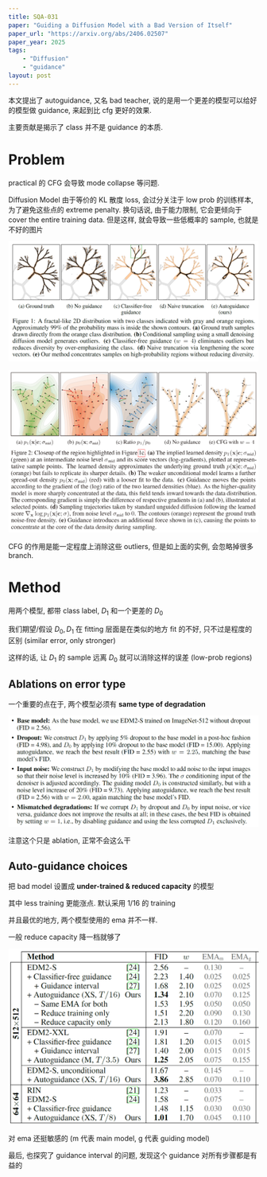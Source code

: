 ```yaml
---
title: SQA-031
paper: "Guiding a Diffusion Model with a Bad Version of Itself"
paper_url: "https://arxiv.org/abs/2406.02507"
paper_year: 2025
tags: 
    - "Diffusion"
    - "guidance"
layout: post
---
```


本文提出了 autoguidance, 又名 bad teacher, 说的是用一个更差的模型可以给好的模型做 guidance, 来起到比 cfg 更好的效果.

主要贡献是揭示了 class 并不是 guidance 的本质.

# Problem

practical 的 CFG 会导致 mode collapse 等问题.

Diffusion Model 由于等价的 KL 散度 loss, 会过分关注于 low prob 的训练样本, 为了避免这些点的 extreme penalty. 换句话说, 由于能力限制, 它会更倾向于 cover the entire training data. 但是这样, 就会导致一些低概率的 sample, 也就是不好的图片

![image not found](/papers/SQA-031/toy-1.png)

![image not found](/papers/SQA-031/toy-2.png)

CFG 的作用是能一定程度上消除这些 outliers, 但是如上面的实例, 会忽略掉很多 branch.

# Method

用两个模型, 都带 class label, $D_1$ 和一个更差的 $D_0$

我们期望/假设 $D_0, D_1$ 在 fitting 层面是在类似的地方 fit 的不好, 只不过是程度的区别 (similar error, only stronger)

这样的话, 让 $D_1$ 的 sample 远离 $D_0$ 就可以消除这样的误差 (low-prob regions)

## Ablations on error type

一个重要的点在于, 两个模型必须有 **same type of degradation**

![image not found](/papers/SQA-031/error-type.png)

注意这个只是 ablation, 正常不会这么干

## Auto-guidance choices

把 bad model 设置成 **under-trained & reduced capacity** 的模型

其中 less training 更能涨点. 默认采用 1/16 的 training

并且最优的地方, 两个模型使用的 ema 并不一样.

一般 reduce capacity 降一档就够了

![image not found](/papers/SQA-031/results.png)

对 ema 还挺敏感的 (m 代表 main model, g 代表 guiding model)

最后, 也探究了 guidance interval 的问题, 发现这个 guidance 对所有步骤都是有益的